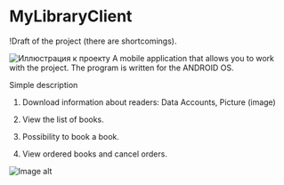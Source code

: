 # MyLibraryClient

!Draft of the project (there are shortcomings).

![Иллюстрация к проекту](https://github.com/gvozdev1986/MyLibraryClient/blob/master/img/36.png) 
A mobile application that allows you to work with the project. 
The program is written for the ANDROID OS.


Simple description

1. Download information about readers: Data Accounts, Picture (image)

2. View the list of books.
3. Possibility to book a book.
4. View ordered books and cancel orders.

![Image alt](https://github.com/gvozdev1986/MyLibraryClient/blob/master/img/screen.jpg)
